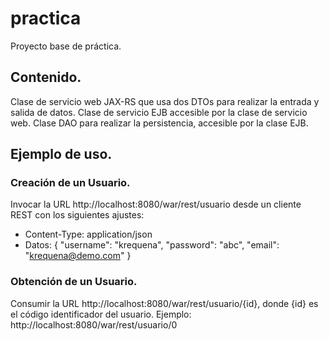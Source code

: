# practica
Proyecto base de práctica.

## Contenido.
Clase de servicio web JAX-RS que usa dos DTOs para realizar la entrada y salida de datos.
Clase de servicio EJB accesible por la clase de servicio web.
Clase DAO para realizar la persistencia, accesible por la clase EJB.

## Ejemplo de uso.
### Creación de un Usuario.
Invocar la URL http://localhost:8080/war/rest/usuario desde un cliente REST con los siguientes ajustes:
* Content-Type: application/json
* Datos:
{
  "username": "krequena",
  "password": "abc",
  "email": "krequena@demo.com"
}

### Obtención de un Usuario.
Consumir la URL http://localhost:8080/war/rest/usuario/{id}, donde {id} es el código identificador del usuario.
Ejemplo: http://localhost:8080/war/rest/usuario/0